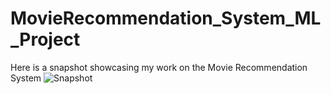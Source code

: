 # MovieRecommendation_System_ML_Project
Here is a snapshot showcasing my work on the Movie Recommendation System
![Snapshot]()
